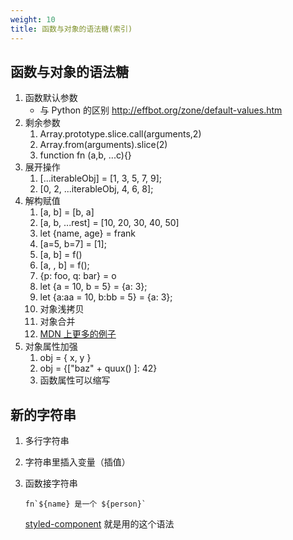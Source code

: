 ```yaml
---
weight: 10
title: 函数与对象的语法糖(索引)
---
```


## 函数与对象的语法糖

1. 函数默认参数
   - 与 Python 的区别 http://effbot.org/zone/default-values.htm
2. 剩余参数
   1. Array.prototype.slice.call(arguments,2)
   2. Array.from(arguments).slice(2)
   3. function fn (a,b, ...c){}
3. 展开操作
   1. [...iterableObj] = [1, 3, 5, 7, 9];
   2. [0, 2, ...iterableObj, 4, 6, 8];
4. 解构赋值
   1. [a, b] = [b, a]
   2. [a, b, ...rest] = [10, 20, 30, 40, 50]
   3. let {name, age} = frank
   4. [a=5, b=7] = [1];
   5. [a, b] = f()
   6. [a, , b] = f();
   7. {p: foo, q: bar} = o
   8. let {a = 10, b = 5} = {a: 3};
   9. let {a:aa = 10, b:bb = 5} = {a: 3};
   10. 对象浅拷贝
   11. 对象合并
   12. [MDN 上更多的例子](https://developer.mozilla.org/zh-CN/docs/Web/JavaScript/Reference/Operators/Destructuring_assignment#函数参数默认值)
5. 对象属性加强
   1. obj = { x, y }
   2. obj = {["baz" + quux() ]: 42}
   3. 函数属性可以缩写

## 新的字符串

1. 多行字符串

2. 字符串里插入变量（插值）

3. 函数接字符串

   ```
   fn`${name} 是一个 ${person}`
   ```

   [styled-component](https://github.com/styled-components/styled-components) 就是用的这个语法